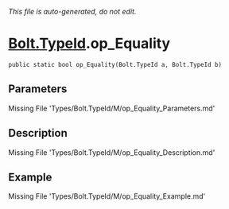 *This file is auto-generated, do not edit.*

# [Bolt.TypeId](Types/Bolt.TypeId.md).op_Equality
`public static bool op_Equality(Bolt.TypeId a, Bolt.TypeId b)`
## Parameters
Missing File 'Types/Bolt.TypeId/M/op_Equality_Parameters.md'
## Description
Missing File 'Types/Bolt.TypeId/M/op_Equality_Description.md'
## Example
Missing File 'Types/Bolt.TypeId/M/op_Equality_Example.md'
